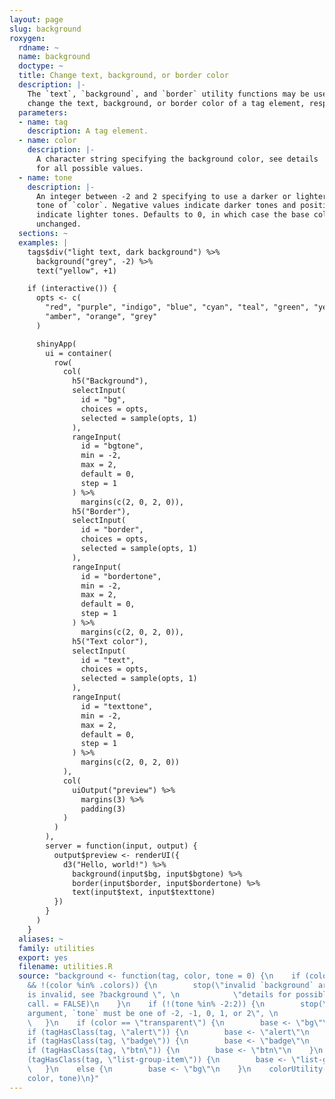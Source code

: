 ```yaml
---
layout: page
slug: background
roxygen:
  rdname: ~
  name: background
  doctype: ~
  title: Change text, background, or border color
  description: |-
    The `text`, `background`, and `border` utility functions may be used to
    change the text, background, or border color of a tag element, respectively.
  parameters:
  - name: tag
    description: A tag element.
  - name: color
    description: |-
      A character string specifying the background color, see details
      for all possible values.
  - name: tone
    description: |-
      An integer between -2 and 2 specifying to use a darker or lighter
      tone of `color`. Negative values indicate darker tones and positive values
      indicate lighter tones. Defaults to 0, in which case the base color is
      unchanged.
  sections: ~
  examples: |
    tags$div("light text, dark background") %>%
      background("grey", -2) %>%
      text("yellow", +1)

    if (interactive()) {
      opts <- c(
        "red", "purple", "indigo", "blue", "cyan", "teal", "green", "yellow",
        "amber", "orange", "grey"
      )

      shinyApp(
        ui = container(
          row(
            col(
              h5("Background"),
              selectInput(
                id = "bg",
                choices = opts,
                selected = sample(opts, 1)
              ),
              rangeInput(
                id = "bgtone",
                min = -2,
                max = 2,
                default = 0,
                step = 1
              ) %>%
                margins(c(2, 0, 2, 0)),
              h5("Border"),
              selectInput(
                id = "border",
                choices = opts,
                selected = sample(opts, 1)
              ),
              rangeInput(
                id = "bordertone",
                min = -2,
                max = 2,
                default = 0,
                step = 1
              ) %>%
                margins(c(2, 0, 2, 0)),
              h5("Text color"),
              selectInput(
                id = "text",
                choices = opts,
                selected = sample(opts, 1)
              ),
              rangeInput(
                id = "texttone",
                min = -2,
                max = 2,
                default = 0,
                step = 1
              ) %>%
                margins(c(2, 0, 2, 0))
            ),
            col(
              uiOutput("preview") %>%
                margins(3) %>%
                padding(3)
            )
          )
        ),
        server = function(input, output) {
          output$preview <- renderUI({
            d3("Hello, world!") %>%
              background(input$bg, input$bgtone) %>%
              border(input$border, input$bordertone) %>%
              text(input$text, input$texttone)
          })
        }
      )
    }
  aliases: ~
  family: utilities
  export: yes
  filename: utilities.R
  source: "background <- function(tag, color, tone = 0) {\n    if (color != \"transparent\"
    && !(color %in% .colors)) {\n        stop(\"invalid `background` argument, `color`
    is invalid, see ?background \", \n            \"details for possible colors\",
    call. = FALSE)\n    }\n    if (!(tone %in% -2:2)) {\n        stop(\"invalid `background`
    argument, `tone` must be one of -2, -1, 0, 1, or 2\", \n            call. = FALSE)\n
    \   }\n    if (color == \"transparent\") {\n        base <- \"bg\"\n    }\n    else
    if (tagHasClass(tag, \"alert\")) {\n        base <- \"alert\"\n    }\n    else
    if (tagHasClass(tag, \"badge\")) {\n        base <- \"badge\"\n    }\n    else
    if (tagHasClass(tag, \"btn\")) {\n        base <- \"btn\"\n    }\n    else if
    (tagHasClass(tag, \"list-group-item\")) {\n        base <- \"list-group-item\"\n
    \   }\n    else {\n        base <- \"bg\"\n    }\n    colorUtility(tag, base,
    color, tone)\n}"
---
```

